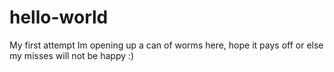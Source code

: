 # hello-world
My first attempt
Im opening up a can of worms here, hope it pays off or else my misses will not be happy :)
